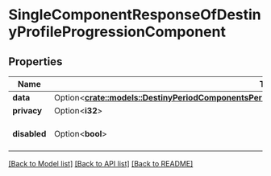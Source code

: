 # SingleComponentResponseOfDestinyProfileProgressionComponent

## Properties

Name | Type | Description | Notes
------------ | ------------- | ------------- | -------------
**data** | Option<[**crate::models::DestinyPeriodComponentsPeriodProfilesPeriodDestinyProfileProgressionComponent**](Destiny.Components.Profiles.DestinyProfileProgressionComponent.md)> |  | [optional]
**privacy** | Option<**i32**> |  | [optional]
**disabled** | Option<**bool**> | If true, this component is disabled. | [optional]

[[Back to Model list]](../README.md#documentation-for-models) [[Back to API list]](../README.md#documentation-for-api-endpoints) [[Back to README]](../README.md)


